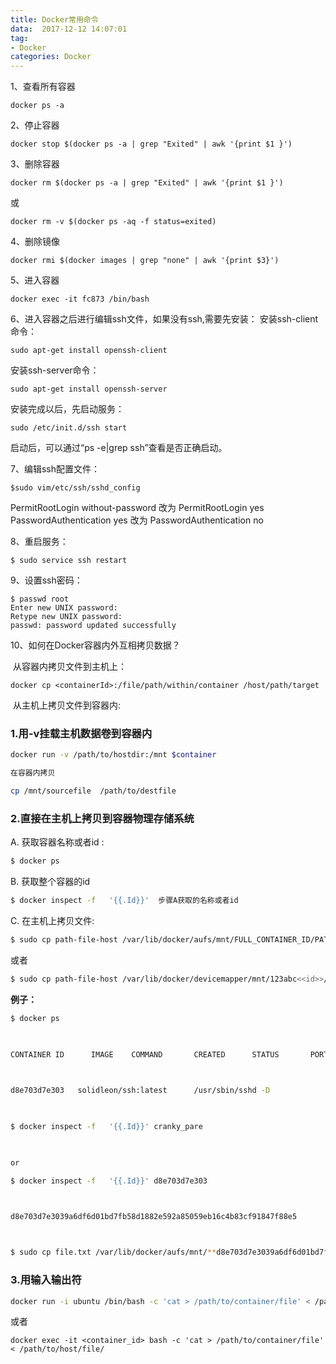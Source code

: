 ```yaml
---
title: Docker常用命令
data:  2017-12-12 14:07:01
tag:
- Docker
categories: Docker
---
```


1、查看所有容器

```shell
docker ps -a
```

2、停止容器  

```shell
docker stop $(docker ps -a | grep "Exited" | awk '{print $1 }')
```

3、删除容器

```shell
docker rm $(docker ps -a | grep "Exited" | awk '{print $1 }') 
```

或

```shell
docker rm -v $(docker ps -aq -f status=exited)
```

4、删除镜像

```shell
docker rmi $(docker images | grep "none" | awk '{print $3}')
```

5、进入容器

```shell
docker exec -it fc873 /bin/bash
```

6、进入容器之后进行编辑ssh文件，如果没有ssh,需要先安装：
安装ssh-client命令：

```shell
sudo apt-get install openssh-client  
```

安装ssh-server命令：

```Shell
sudo apt-get install openssh-server
```

安装完成以后，先启动服务：

```shell
sudo /etc/init.d/ssh start  
```

启动后，可以通过“ps -e|grep ssh”查看是否正确启动。

7、编辑ssh配置文件：

```shell
$sudo vim/etc/ssh/sshd_config
```

PermitRootLogin without-password 改为 PermitRootLogin yes`
`PasswordAuthentication yes 改为 PasswordAuthentication no

8、重启服务：

```shell
$ sudo service ssh restart
```

9、设置ssh密码：

```shell
$ passwd root
Enter new UNIX password:   
Retype new UNIX password:   
passwd: password updated successfully
```

10、如何在Docker容器内外互相拷贝数据？

​	从容器内拷贝文件到主机上：

```shell
docker cp <containerId>:/file/path/within/container /host/path/target
```

​	从主机上拷贝文件到容器内:

### 1.用-v挂载主机数据卷到容器内

```bash
docker run -v /path/to/hostdir:/mnt $container  

在容器内拷贝  

cp /mnt/sourcefile  /path/to/destfile 
```

### 2.直接在主机上拷贝到容器物理存储系统

A. 获取容器名称或者id :

```Bash
$ docker ps 
```

B. 获取整个容器的id

```bash
$ docker inspect -f   '{{.Id}}'  步骤A获取的名称或者id  
```

C. 在主机上拷贝文件:

```Bash
$ sudo cp path-file-host /var/lib/docker/aufs/mnt/FULL_CONTAINER_ID/PATH-NEW-FILE   
```

或者  

```Bash
$ sudo cp path-file-host /var/lib/docker/devicemapper/mnt/123abc<<id>>/rootfs/root  
```

**例子：**

```bash
$ docker ps  

  

CONTAINER ID      IMAGE    COMMAND       CREATED      STATUS       PORTS        NAMES  

  

d8e703d7e303   solidleon/ssh:latest      /usr/sbin/sshd -D                      cranky_pare  

  

$ docker inspect -f   '{{.Id}}' cranky_pare  

  

or   

$ docker inspect -f   '{{.Id}}' d8e703d7e303  

 

d8e703d7e3039a6df6d01bd7fb58d1882e592a85059eb16c4b83cf91847f88e5  



$ sudo cp file.txt /var/lib/docker/aufs/mnt/**d8e703d7e3039a6df6d01bd7fb58d1882e592a85059eb16c4b83cf91847f88e5 
```

 

### 3.用输入输出符

```Bash
docker run -i ubuntu /bin/bash -c 'cat > /path/to/container/file' < /path/to/host/file/  
```

或者

```Bahs
docker exec -it <container_id> bash -c 'cat > /path/to/container/file' < /path/to/host/file/ 
```

